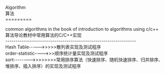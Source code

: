 Algorithm<br>
算法<br>
=========<br>

common algorithms in the book of introduction to algorithms   using c/c++<br>
算法导论教材中常用算法的C/C++实现<br>
----------------------------------------------------------------<br>
Hash Table----->>>>>散列表实现及测试程序<br>
order-statistic---->>>顺序统计量实现及测试程序<br>
sort-------->>>>>>>>常用排序算法（快速排序、随机快速排序、归并排序、堆排序、插入排序）的实现及测试程序<br>

